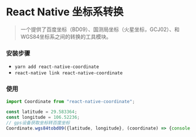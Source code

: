 # React Native 坐标系转换
> 一个提供了百度坐标（BD09）、国测局坐标（火星坐标，GCJ02）、和WGS84坐标系之间的转换的工具模块。

### 安装步骤
- `yarn add react-native-coordinate`
- `react-native link react-native-coordinate`

### 使用
```javascript
import Coordinate from "react-native-coordinate";

const latitude = 29.583364;
const longitude = 106.52236;
// gps设备获取坐标转百度坐标
Coordinate.wgs84tobd09({latitude, longitude}, (coordinate) => {console.log(coordinate);});
```
